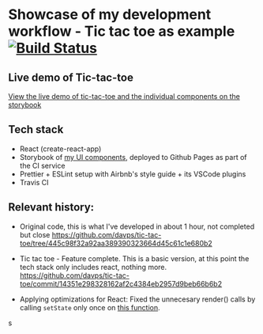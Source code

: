 # Showcase of my development workflow - Tic tac toe as example [![Build Status](https://travis-ci.org/davps/tic-tac-toe.svg?branch=master)](https://travis-ci.org/davps/tic-tac-toe)

## Live demo of Tic-tac-toe

[View the live demo of tic-tac-toe and the individual components on the storybook](https://davps.github.io/tic-tac-toe)

## Tech stack

- React (create-react-app)
- Storybook of [my UI components](https://davps.github.io/tic-tac-toe), deployed to Github Pages as part of the CI service
- Prettier + ESLint setup with Airbnb's style guide + its VSCode plugins
- Travis CI

## Relevant history:

- Original code, this is what I've developed in about 1 hour, not completed but close
  https://github.com/davps/tic-tac-toe/tree/445c98f32a92aa389390323664d45c61c1e680b2

- Tic tac toe - Feature complete. This is a basic version, at this point the tech stack only includes react, nothing more.
  https://github.com/davps/tic-tac-toe/commit/14351e298328162af2c4384eb2957d9beb66b6b2

- Applying optimizations for React:
  Fixed the unnecesary render() calls by calling `setState` only once on [this function](https://github.com/davps/tic-tac-toe/commit/7372b0c2bad344e92bce18d64bde4276a3ee8128#diff-84599220e354fbfa3b9310dec52ed9bcL270).

s
